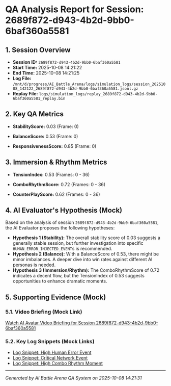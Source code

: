 # QA Analysis Report for Session: 2689f872-d943-4b2d-9bb0-6baf360a5581

## 1. Session Overview
*   **Session ID:** `2689f872-d943-4b2d-9bb0-6baf360a5581`
*   **Start Time:** 2025-10-08 14:21:22
*   **End Time:** 2025-10-08 14:21:25
*   **Log File:** `/mnt/d/progress/AI_Battle_Arena/logs/simulation_logs/session_20251008_142122_2689f872-d943-4b2d-9bb0-6baf360a5581.jsonl.gz`
*   **Replay File:** `logs/simulation_logs/replay_2689f872-d943-4b2d-9bb0-6baf360a5581_replay.bin`

## 2. Key QA Metrics


*   **StabilityScore:** 0.03 (Frame: 0)

*   **BalanceScore:** 0.53 (Frame: 0)

*   **ResponsivenessScore:** 0.85 (Frame: 0)



## 3. Immersion & Rhythm Metrics


*   **TensionIndex:** 0.53 (Frames: 0 - 36)

*   **ComboRhythmScore:** 0.72 (Frames: 0 - 36)

*   **CounterPlayScore:** 0.62 (Frames: 0 - 36)



## 4. AI Evaluator's Hypothesis (Mock)
Based on the analysis of session `2689f872-d943-4b2d-9bb0-6baf360a5581`, the AI Evaluator proposes the following hypotheses:

*   **Hypothesis 1 (Stability):** The overall stability score of 0.03 suggests a generally stable session, but further investigation into specific `HUMAN_ERROR_INJECTED_EVENT`s is recommended.
*   **Hypothesis 2 (Balance):** With a BalanceScore of 0.53, there might be minor imbalances. A deeper dive into win rates against different AI personas is needed.
*   **Hypothesis 3 (Immersion/Rhythm):** The ComboRhythmScore of 0.72 indicates a decent flow, but the TensionIndex of 0.53 suggests opportunities to enhance dramatic moments.

## 5. Supporting Evidence (Mock)

### 5.1. Video Briefing (Mock Link)
[Watch AI Avatar Video Briefing for Session 2689f872-d943-4b2d-9bb0-6baf360a5581](mock_video_briefing_2689f872-d943-4b2d-9bb0-6baf360a5581.mp4)

### 5.2. Key Log Snippets (Mock Links)
*   [Log Snippet: High Human Error Event](mock_log_snippet_human_error_2689f872-d943-4b2d-9bb0-6baf360a5581.jsonl)
*   [Log Snippet: Critical Network Event](mock_log_snippet_network_event_2689f872-d943-4b2d-9bb0-6baf360a5581.jsonl)
*   [Log Snippet: High Combo Rhythm Moment](mock_log_snippet_combo_rhythm_2689f872-d943-4b2d-9bb0-6baf360a5581.jsonl)

---
*Generated by AI Battle Arena QA System on 2025-10-08 14:21:31*